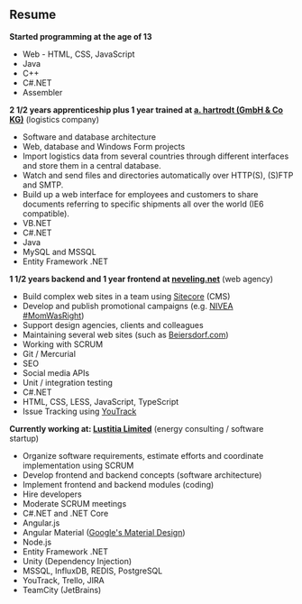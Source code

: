 ## Resume

**Started programming at the age of 13**

* Web - HTML, CSS, JavaScript
* Java
* C++
* C#.NET
* Assembler

**2 1/2 years apprenticeship plus 1 year trained at [a. hartrodt (GmbH & Co KG)](http://www.hartrodt.com/en/)** (logistics company)

* Software and database architecture
* Web, database and Windows Form projects
* Import logistics data from several countries through different interfaces and store them in a central database.
* Watch and send files and directories automatically over HTTP(S), (S)FTP and SMTP.
* Build up a web interface for employees and customers to share documents referring to specific shipments all over the world (IE6 compatible).
* VB.NET
* C#.NET
* Java
* MySQL and MSSQL
* Entity Framework .NET

**1 1/2 years backend and 1 year frontend at [neveling.net](http://neveling.net/)** (web agency)

* Build complex web sites in a team using [Sitecore](http://www.sitecore.net/) (CMS)
* Develop and publish promotional campaigns (e.g. [NIVEA #MomWasRight](http://www.nivea.com/pages/momwasright))
* Support design agencies, clients and colleagues
* Maintaining several web sites (such as [Beiersdorf.com](http://beiersdorf.com))
* Working with SCRUM
* Git / Mercurial
* SEO
* Social media APIs
* Unit / integration testing
* C#.NET
* HTML, CSS, LESS, JavaScript, TypeScript
* Issue Tracking using [YouTrack](https://www.jetbrains.com/youtrack)

**Currently working at: [Lustitia Limited](http://lustitia.de/)** (energy consulting / software startup)

* Organize software requirements, estimate efforts and coordinate implementation using SCRUM
* Develop frontend and backend concepts (software architecture)
* Implement frontend and backend modules (coding)
* Hire developers
* Moderate SCRUM meetings
* C#.NET and .NET Core
* Angular.js
* Angular Material ([Google's Material Design](https://material.io/))
* Node.js
* Entity Framework .NET
* Unity (Dependency Injection)
* MSSQL, InfluxDB, REDIS, PostgreSQL
* YouTrack, Trello, JIRA
* TeamCity (JetBrains)
